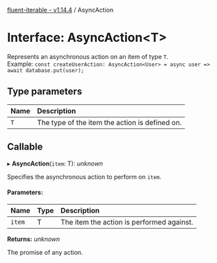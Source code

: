 [fluent-iterable - v1.14.4](../README.md) / AsyncAction

# Interface: AsyncAction<T\>

Represents an asynchronous action on an item of type `T`.<br>
  Example: `const createUserAction: AsyncAction<User> = async user => await database.put(user);`

## Type parameters

| Name | Description |
| :------ | :------ |
| `T` | The type of the item the action is defined on. |

## Callable

▸ **AsyncAction**(`item`: T): *unknown*

Specifies the asynchronous action to perform on `item`.

#### Parameters:

| Name | Type | Description |
| :------ | :------ | :------ |
| `item` | T | The item the action is performed against. |

**Returns:** *unknown*

The promise of any action.

